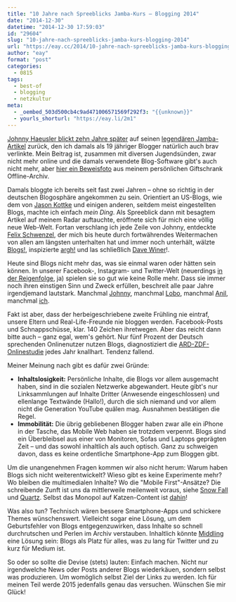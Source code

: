 ```yaml
---
title: "10 Jahre nach Spreeblicks Jamba-Kurs – Blogging 2014"
date: "2014-12-30"
datetime: "2014-12-30 17:59:03"
id: "29604"
slug: "10-jahre-nach-spreeblicks-jamba-kurs-blogging-2014"
url: "https://eay.cc/2014/10-jahre-nach-spreeblicks-jamba-kurs-blogging-2014/"
author: "eay"
format: "post"
categories:
  - 0815
tags:
  - best-of
  - blogging
  - netzkultur
meta:
  - _oembed_503d500cb4c9ad471006571569f292f3: "{{unknown}}"
  - yourls_shorturl: "https://eay.li/2m1"
---
```


[Johnny Haeusler blickt zehn Jahre später](http://www.spreeblick.com/2014/12/12/zum-zehnjaehrigen-jamba-laya/) auf seinen [legendären Jamba-Artikel](http://www.spreeblick.com/2004/12/12/jamba-kurs/) zurück, den ich damals als 19 jähriger Blogger natürlich auch brav verlinkte. Mein Beitrag ist, zusammen mit diversen Jugendsünden, zwar nicht mehr online und die damals verwendete Blog-Software gibt's auch nicht mehr, aber [hier ein Beweisfoto](http://cl.ly/Z8Og) aus meinem persönlichen Giftschrank Offline-Archiv.

Damals bloggte ich bereits seit fast zwei Jahren – ohne so richtig in der deutschen Blogosphäre angekommen zu sein. Orientiert an US-Blogs, wie dem von [Jason Kottke](http://kottke.org/) und einigen anderen, seitdem meist eingestellten Blogs, machte ich einfach _mein Ding_. Als Spreeblick dann mit besagtem Artikel auf meinem Radar auftauchte, eröffnete sich für mich eine völlig neue Web-Welt. Fortan verschlang ich jede Zeile von Johnny, entdeckte [Felix Schwenzel](http://wirres.net/), der mich bis heute durch fortwährendes Weitermachen von allen am längsten unterhalten hat und immer noch unterhält, wälzte [Blogs!](http://www.amazon.de/exec/obidos/ASIN/3896026003/eayznet-21), inspizierte [argh!](http://www.argh.de/) und las schließlich [Dave Winer](http://scripting.com/)!.

Heute sind Blogs nicht mehr das, was sie einmal waren oder hätten sein können. In unserer Facebook-, Instagram- und Twitter-Welt (neuerdings [in der Reigenfolge](http://www.spiegel.de/netzwelt/web/instagram-und-twitter-300-millionen-nutzer-bei-fotodienst-registriert-a-1007792.html), ja) spielen sie so gut wie keine Rolle mehr. Dass sie immer noch ihren einstigen Sinn und Zweck erfüllen, beschreit alle paar Jahre irgendjemand lautstark. Manchmal [Johnny](http://www.spreeblick.com/2012/12/28/2013-das-web-zuruck-erobern/), manchmal [Lobo](http://www.spiegel.de/netzwelt/web/sascha-lobos-kolumne-zum-niedergang-der-blogs-in-deutschland-a-827995.html), manchmal [Anil](http://dashes.com/anil/2012/12/the-web-we-lost.html), manchmal [ich](http://stefangrund.de/personalapi/).

Fakt ist aber, dass der herbeigeschriebene zweite Frühling nie eintraf, unsere Eltern und Real-Life-Freunde nie bloggen werden. Facebook-Posts und Schnappschüsse, klar. 140 Zeichen ihretwegen. Aber das reicht dann bitte auch – ganz egal, wem's gehört. Nur fünf Prozent der Deutsch sprechenden Onlinenutzer nutzen Blogs, diagnostiziert die [ARD-ZDF-Onlinestudie](http://www.ard-zdf-onlinestudie.de/) jedes Jahr knallhart. Tendenz fallend.

Meiner Meinung nach gibt es dafür zwei Gründe:

- **Inhaltslosigkeit:** Persönliche Inhalte, die Blogs vor allem ausgemacht haben, sind in die sozialen Netzwerke abgewandert. Heute gibt's nur Linksammlungen auf Inhalte Dritter (Anwesende eingeschlossen) und ellenlange Textwände (Hallo!), durch die sich niemand und vor allem nicht die Generation YouTube quälen mag. Ausnahmen bestätigen die Regel.
- **Immobilität:** Die übrig gebliebenen Blogger haben zwar alle ein iPhone in der Tasche, das Mobile Web haben sie trotzdem verpennt. Blogs sind ein Überbleibsel aus einer von Monitoren, Sofas und Laptops geprägten Zeit – und das sowohl inhaltlich als auch optisch. Ganz zu schweigen davon, dass es keine ordentliche Smartphone-App zum Bloggen gibt.

Um die unangenehmen Fragen kommen wir also nicht herum: Warum haben Blogs sich nicht weiterentwickelt? Wieso gibt es keine Experimente mehr? Wo bleiben die multimedialen Inhalte? Wo die "Mobile First"-Ansätze? Die schreibende Zunft ist uns da mittlerweile meilenweit voraus, siehe [Snow Fall](http://www.nytimes.com/projects/2012/snow-fall/) und [Quartz](http://qz.com/). Selbst das Monopol auf Katzen-Content ist [dahin](http://buzzfeed.com/)!

Was also tun? Technisch wären bessere Smartphone-Apps und schickere Themes wünschenswert. Vielleicht sogar eine Lösung, um dem Geburtsfehler von Blogs entgegenzuwirken, dass Inhalte so schnell durchrutschen und Perlen im Archiv verstauben. Inhaltlich könnte [Middling](http://waxy.org/2014/10/middling/) eine Lösung sein: Blogs als Platz für alles, was zu lang für Twitter und zu kurz für Medium ist.

So oder so sollte die Devise (stets) lauten: Einfach machen. Nicht nur irgendwelche News oder Posts anderer Blogs wiederkäuen, sondern selbst was produzieren. Um womöglich selbst Ziel der Links zu werden. Ich für meinen Teil werde 2015 jedenfalls genau das versuchen. Wünschen Sie mir Glück!
